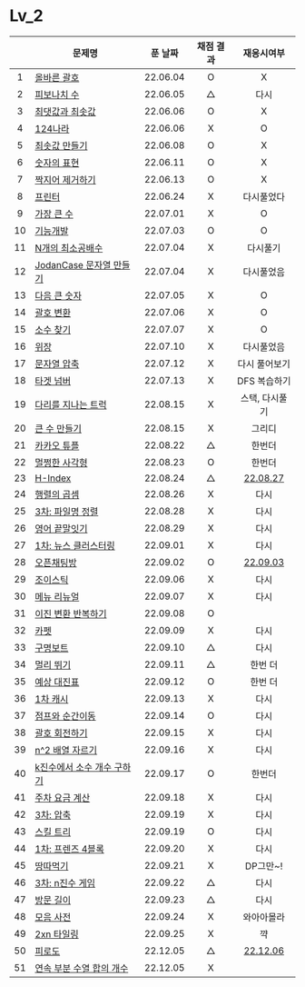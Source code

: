 # Lv_2

|     | 문제명                                           | 푼 날짜  | 채점 결과 |             재응시여부              |
| :-: | ------------------------------------------------ | :------: | :-------: | :---------------------------------: |
|  1  | [올바른 괄호](./rightBracket.js)                 | 22.06.04 |     O     |                  X                  |
|  2  | [피보나치 수](./fibonachi.js)                    | 22.06.05 |     △     |                다시                 |
|  3  | [최댓값과 최솟값](./maxAndMin.js)                | 22.06.06 |     O     |                  X                  |
|  4  | [124나라](./oneTwoFour.js)                       | 22.06.06 |     X     |                  O                  |
|  5  | [최솟값 만들기](./accMin.js)                     | 22.06.08 |     O     |                  X                  |
|  6  | [숫자의 표현](./expressionNumber.js)             | 22.06.11 |     O     |                  X                  |
|  7  | [짝지어 제거하기](./mateRemove.js)               | 22.06.13 |     O     |                  X                  |
|  8  | [프린터](./printer.js)                           | 22.06.24 |     X     |             다시풀었다              |
|  9  | [가장 큰 수](./greatestNumber.js)                | 22.07.01 |     X     |                  O                  |
| 10  | [기능개발](./functionDev.js)                     | 22.07.03 |     O     |                  O                  |
| 11  | [N개의 최소공배수](./nlcm.js)                    | 22.07.04 |     X     |              다시풀기               |
| 12  | [JodanCase 문자열 만들기](./jadenCaseString.js)  | 22.07.04 |     X     |             다시풀었음              |
| 13  | [다음 큰 숫자](./nextBIgNumber.js)               | 22.07.05 |     X     |                  O                  |
| 14  | [괄호 변환](./changeBracket.js)                  | 22.07.06 |     X     |                  O                  |
| 15  | [소수 찾기](./findPrime.js)                      | 22.07.07 |     X     |                  O                  |
| 16  | [위장](./camouflage.js)                          | 22.07.10 |     X     |             다시풀었음              |
| 17  | [문자열 압축](./stringCompression.js)            | 22.07.12 |     X     |            다시 풀어보기            |
| 18  | [타겟 넘버](./targetNumber.js)                   | 22.07.13 |     X     |            DFS 복습하기             |
| 19  | [다리를 지나는 트럭](./passingTruck.js)          | 22.08.15 |     X     |           스택, 다시풀기            |
| 20  | [큰 수 만들기](./makeBigNumber.js)               | 22.08.15 |     X     |               그리디                |
| 21  | [카카오 튜플](./tuple.js)                        | 22.08.22 |     △     |               한번더                |
| 22  | [멀쩡한 사각형](./rightRect.js)                  | 22.08.23 |     O     |               한번더                |
| 23  | [H-Index](./hindex.js)                           | 22.08.24 |     △     |  [22.08.27](./replay/hindex_re.js)  |
| 24  | [행렬의 곱셈](./matrixMultiple.js)               | 22.08.26 |     X     |                다시                 |
| 25  | [3차: 파일명 정렬](./sortFileName.js)            | 22.08.28 |     X     |                다시                 |
| 26  | [영어 끝말잇기](./englishEnd.js)                 | 22.08.29 |     X     |                다시                 |
| 27  | [1차: 뉴스 클러스터링](./newCluster.js)          | 22.09.01 |     X     |                다시                 |
| 28  | [오픈채팅방](./openChat.js)                      | 22.09.02 |     O     | [22.09.03](./replay/openChat_re.js) |
| 29  | [조이스틱](./joystick.js)                        | 22.09.06 |     X     |                다시                 |
| 30  | [메뉴 리뉴얼](./menuRenew.js)                    | 22.09.07 |     X     |                다시                 |
| 31  | [이진 변환 반복하기](./binaryRepeat.js)          | 22.09.08 |     O     |                                     |
| 32  | [카펫](./carpet.js)                              | 22.09.09 |     X     |                다시                 |
| 33  | [구명보트](./lifeboat.js)                        | 22.09.10 |     △     |                다시                 |
| 34  | [멀리 뛰기](./longJump.js)                       | 22.09.11 |     △     |               한번 더               |
| 35  | [예상 대진표](./predict.js)                      | 22.09.12 |     O     |               한번 더               |
| 36  | [1차 캐시](./cash.js)                            | 22.09.13 |     X     |                다시                 |
| 37  | [점프와 순간이동](./jumpAndMove.js)              | 22.09.14 |     O     |                다시                 |
| 38  | [괄호 회전하기](./spinBrackets.js)               | 22.09.15 |     X     |                다시                 |
| 39  | [n^2 배열 자르기](./arrayCutting.js)             | 22.09.16 |     X     |                다시                 |
| 40  | [k진수에서 소수 개수 구하기](./findPrimeNums.js) | 22.09.17 |     O     |               한번더                |
| 41  | [주차 요금 계산](./parkingFee.js)                | 22.09.18 |     X     |                다시                 |
| 42  | [3차: 압축](./compression.js)                    | 22.09.19 |     X     |                다시                 |
| 43  | [스킬 트리](./skilltree.js)                      | 22.09.19 |     O     |                다시                 |
| 44  | [1차: 프렌즈 4블록](./friendsBlock.js)           | 22.09.20 |     X     |                다시                 |
| 45  | [땅따먹기](./landwin.js)                         | 22.09.21 |     X     |              DP그만~!               |
| 46  | [3차: n진수 게임](./nthGame.js)                  | 22.09.22 |     △     |                다시                 |
| 47  | [방문 길이](./visitLength.js)                    | 22.09.23 |     △     |                다시                 |
| 48  | [모음 사전](./vowelDict.js)                      | 22.09.24 |     X     |             와아아몰라              |
| 49  | [2xn 타일링](./2xnTile.js)                       | 22.09.25 |     X     |                 꺅                  |
| 50  | [피로도](./tiredness.js)                         | 22.12.05 |     △     |  [22.12.06](./replay/tiredness.js)  |
| 51  | [연속 부분 수열 합의 개수](./continuousPart.js)  | 22.12.05 |     X     |
